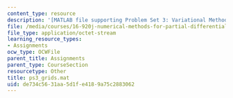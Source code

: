 ```yaml
---
content_type: resource
description: '[MATLAB file supporting Problem Set 3: Variational Methods]'
file: /media/courses/16-920j-numerical-methods-for-partial-differential-equations-sma-5212-spring-2003/de734c5631aa5d1fe4189a75c2883062_ps3_grids.mat
file_type: application/octet-stream
learning_resource_types:
- Assignments
ocw_type: OCWFile
parent_title: Assignments
parent_type: CourseSection
resourcetype: Other
title: ps3_grids.mat
uid: de734c56-31aa-5d1f-e418-9a75c2883062
---
```

